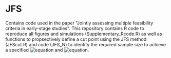 # JFS
Contains code used in the paper "Jointly assessing multiple feasibility criteria in early-stage studies". This repository contains R code to reproduce all figures and simulations (Supplementary_Rcode.R) as well as functions to propsectively define a cut point using the JFS method (JFScut.R) and code (JFS_N) to identify the required sample size to achieve a specified ![equation](https://latex.codecogs.com/svg.image?&space;P_{G}(S)) and ![equation](https://latex.codecogs.com/svg.image?&space;P_{G}(SN)).
